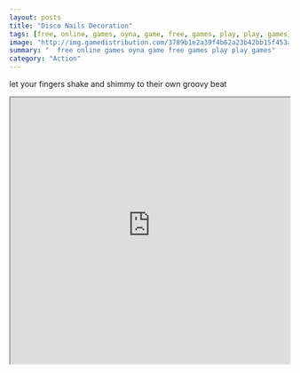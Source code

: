 ```yaml
---
layout: posts
title: "Disco Nails Decoration"
tags: [free, online, games, oyna, game, free, games, play, play, games]
image: "http://img.gamedistribution.com/3789b1e2a39f4b62a23b42bb15f453a2.jpg"
summary: "  free online games oyna game free games play play games"
category: "Action"
---
```


let your fingers shake and shimmy to their own groovy beat

<iframe width="100%" height="480px;" src="http://flash.gamedistribution.com?game=3789b1e2a39f4b62a23b42bb15f453a2"></iframe>
